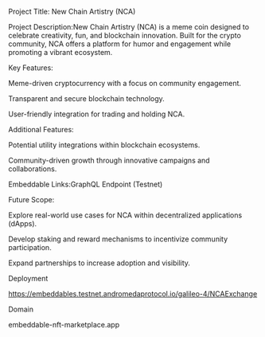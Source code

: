 Project Title: New Chain Artistry (NCA)

Project Description:New Chain Artistry (NCA) is a meme coin designed to celebrate creativity, fun, and blockchain innovation. Built for the crypto community, NCA offers a platform for humor and engagement while promoting a vibrant ecosystem.

Key Features:

Meme-driven cryptocurrency with a focus on community engagement.

Transparent and secure blockchain technology.

User-friendly integration for trading and holding NCA.

Additional Features:

Potential utility integrations within blockchain ecosystems.

Community-driven growth through innovative campaigns and collaborations.

Embeddable Links:GraphQL Endpoint (Testnet)



Future Scope:

Explore real-world use cases for NCA within decentralized applications (dApps).

Develop staking and reward mechanisms to incentivize community participation.

Expand partnerships to increase adoption and visibility.



Deployment

https://embeddables.testnet.andromedaprotocol.io/galileo-4/NCAExchange 

Domain

embeddable-nft-marketplace.app 


